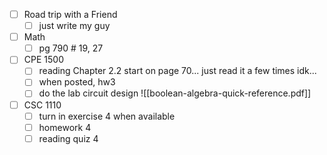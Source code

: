 - [ ] Road trip with a Friend
	- [ ] just write my guy
- [ ] Math
	- [ ] pg 790 # 19, 27
- [ ] CPE 1500
	 - [ ] reading Chapter 2.2 start on page 70... just read it a few times idk...
	 - [ ] when posted, hw3
	- [ ] do the lab circuit design
![[boolean-algebra-quick-reference.pdf]]
- [ ] CSC 1110
	- [ ] turn in exercise 4 when available
	- [ ] homework 4
	- [ ] reading quiz 4